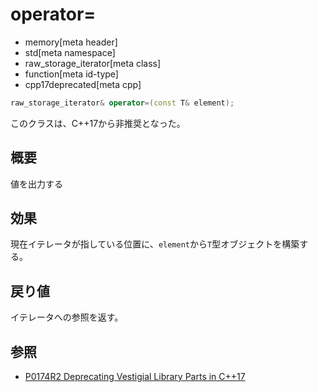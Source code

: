 # operator=
* memory[meta header]
* std[meta namespace]
* raw_storage_iterator[meta class]
* function[meta id-type]
* cpp17deprecated[meta cpp]

```cpp
raw_storage_iterator& operator=(const T& element);
```

このクラスは、C++17から非推奨となった。


## 概要
値を出力する


## 効果
現在イテレータが指している位置に、`element`から`T`型オブジェクトを構築する。


## 戻り値
イテレータへの参照を返す。


## 参照
- [P0174R2 Deprecating Vestigial Library Parts in C++17](http://www.open-std.org/jtc1/sc22/wg21/docs/papers/2016/p0174r2.html)

